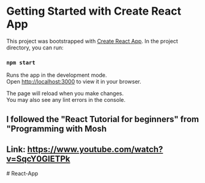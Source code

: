 # Getting Started with Create React App

This project was bootstrapped with [Create React App](https://github.com/facebook/create-react-app).
In the project directory, you can run:

### `npm start`

Runs the app in the development mode.\
Open [http://localhost:3000](http://localhost:3000) to view it in your browser.

The page will reload when you make changes.\
You may also see any lint errors in the console.

## I followed the "React Tutorial for beginners" from "Programming with Mosh
## Link: https://www.youtube.com/watch?v=SqcY0GlETPk
#   R e a c t - A p p  
 
